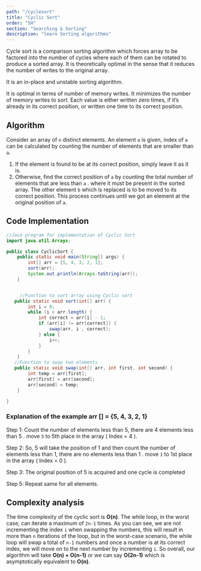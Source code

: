 ```yaml
---
path: "/cyclesort"
title: "Cyclic Sort"
order: "5H"
section: "Searching & Sorting"
description: "learn Sorting algorithms"
---
```


Cycle sort is a comparison sorting algorithm which forces array to be factored into the number of cycles where each of them can be rotated to produce a sorted array. It is theoretically optimal in the sense that it reduces the number of writes to the original array.

It is an in-place and unstable sorting algorithm.

It is optimal in terms of number of memory writes. It minimizes the number of memory writes to sort. Each value is either written zero times, if it’s already in its correct position, or written one time to its correct position.

## Algorithm

Consider an array of `n` distinct elements. An element `a` is given, index of `a` can be calculated by counting the number of elements that are smaller than `a`.

1.  If the element is found to be at its correct position, simply leave it as it is.
2.  Otherwise, find the correct position of `a` by counting the total number of elements that are less than `a` . where it must be present in the sorted array. The other element `b` which is replaced is to be moved to its correct position. This process continues until we got an element at the original position of `a`.

## Code Implementation

```java
//Java program for implementation of Cyclic Sort
import java.util.Arrays;

public class CyclicSort {
    public static void main(String[] args) {
        int[] arr = {5, 4, 3, 2, 1};
        sort(arr);
        System.out.println(Arrays.toString(arr));
    }


     //Function to sort array using Cyclic sort
   public static void sort(int[] arr) {
        int i = 0;
        while (i < arr.length) {
            int correct = arr[i] - 1;
            if (arr[i] != arr[correct]) {
                swap(arr, i , correct);
            } else {
                i++;
            }
        }
    }
   //Function to swap two elements
   public static void swap(int[] arr, int first, int second) {
        int temp = arr[first];
        arr[first] = arr[second];
        arr[second] = temp;
    }

}
```

### Explanation of the example arr [] = {5, 4, 3, 2, 1}

Step 1: Count the number of elements less than 5, there are 4 elements less than 5 . move `5` to 5th place in the array ( Index = 4 ).

Step 2: So, 5 will take the position of 1 and then count the number of elements less than 1, there are no elements less than 1 .
move `1` to 1st place in the array ( Index = 0 ).

Step 3: The original position of 5 is acquired and one cycle is completed

Step 5: Repeat same for all elements.

## Complexity analysis

The time complexity of the cyclic sort is **O(n)**. The while loop, in the worst case, can iterate a maximum of `2n-1` times. As you can see, we are not incrementing the index `i` when swapping the numbers, this will result in more than `n` iterations of the loop, but in the worst-case scenario, the while loop will swap a total of `n-1` numbers and once a number is at its correct index, we will move on to the next number by incrementing `i`. So overall, our algorithm will take **O(n) + O(n-1)** or we can say **O(2n-1)** which is asymptotically equivalent to **O(n)**.
